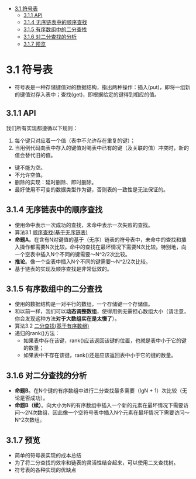 - [3.1 符号表](#31-符号表)
  - [3.1.1 API](#311-api)
  - [3.1.4 无序链表中的顺序查找](#314-无序链表中的顺序查找)
  - [3.1.5 有序数组中的二分查找](#315-有序数组中的二分查找)
  - [3.1.6 对二分查找的分析](#316-对二分查找的分析)
  - [3.1.7 预览](#317-预览)
# 3.1 符号表
* 符号表是一种存储键值对的数据结构，指出两种操作：插入(put)，即将一组新的键值对存入表中；查找(get)，即根据给定的键得到相应的值。

## 3.1.1 API
我们所有实现都遵循以下规则：
  1. 每个键只对应着一个值（表中不允许存在重复的键）；
  2. 当用例代码向表中存入的键值对喝表中已有的键（及关联的值）冲突时，新的值会替代旧的值。
 * 键不能为空。
 * 不允许空值。
 * 删除的实现：延时删除、即时删除。
 * 最好使用不可变的数据类型作为键，否则表的一致性是无法保证的。
## 3.1.4 无序链表中的顺序查找
* 使用命中表示一次成功的查找，未命中表示一次失败的查找。
* 算法3.1 [顺序查找(基于无序链表)](/Algorithms/src/chapter03/SequentialSearchST.java)
* **命题A**。在含有N对键值的基于（无序）链表的符号表中，未命中的查找和插入操作都需要N次比较。命中的查找在最坏情况下需要N次比较。特别地，向一个空表中插入N个不同的键需要～N^2/2次比较。
* **推论**。像一个空表中插入N个不同的键需要～N^2/2次比较。
* 基于链表的实现及顺序查找是非常低效的。

## 3.1.5 有序数组中的二分查找
* 使用的数据结构是一对平行的数组，一个存储键一个存储值。
* 和以前一样，我们可以**动态调整数组**，使得用例无需担心数组大小（请注意，你会发现这种方法**对于大数组实在是太慢了**）。
* 算法3.2 [二分查找(基于有序数组)](/Algorithms/src/chapter03/BinarySearchST.java)
* 递归的rank()方法：
  * 如果表中存在该键，rank()应该返回该键的位置，也就是表中小于它的键的数量；
  * 如果表中不存在该键，rank()还是应该返回表中小于它的键的数量。

## 3.1.6 对二分查找的分析
* **命题B**。在N个键的有序数组中进行二分查找最多需要（lgN + 1）次比较（无论是否成功）。
* **命题B（续）**。向大小为N的有序数组中插入一个新的元素在最坏情况下需要访问～2N次数组，因此像一个空符号表中插入N个元素在最坏情况下需要访问～N^2次数组。
## 3.1.7 预览
* 简单的符号表实现的成本总结
* 为了将二分查找的效率和链表的灵活性结合起来，可以使用二叉查找树。
* 符号表的各种实现的优缺点
